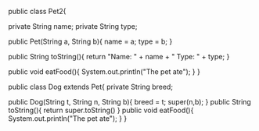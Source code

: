 public class Pet2{

  private String name;
  private String type;

  public Pet(String a, String b){
    name = a;
    type = b;
  }

  public String toString(){
    return "Name: " + name + " Type: " + type;
  }

  public void eatFood(){
    System.out.println("The pet ate");
  }
}

public class Dog extends Pet{
  private String breed;

  public Dog(String t, String n, String b){
    breed = t;
    super(n,b);
  }
  public String toString(){
    return super.toString()
  }
  public void eatFood(){
    System.out.println("The pet ate");
  }
}
